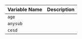 | Variable Name | Description |
| ------------- | ----------- |
| `age` |  |
| `anysub` |  |
| `cesd` |  |
